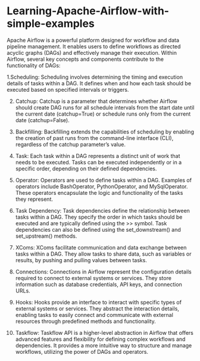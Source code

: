 # Learning-Apache-Airflow-with-simple-examples
Apache Airflow is a powerful platform designed for workflow and data pipeline management. It enables users to define workflows as directed acyclic graphs (DAGs) and effectively manage their execution. Within Airflow, several key concepts and components contribute to the functionality of DAGs:

1.Scheduling: Scheduling involves determining the timing and execution details of tasks within a DAG. It defines when and how each task should be executed based on specified intervals or triggers.

2. Catchup: Catchup is a parameter that determines whether Airflow should create DAG runs for all schedule intervals from the start date until the current date (catchup=True) or schedule runs only from the current date (catchup=False).

3. Backfilling: Backfilling extends the capabilities of scheduling by enabling the creation of past runs from the command-line interface (CLI), regardless of the catchup parameter’s value.
   
4. Task: Each task within a DAG represents a distinct unit of work that needs to be executed. Tasks can be executed independently or in a specific order, depending on their defined dependencies.

5. Operator: Operators are used to define tasks within a DAG. Examples of operators include BashOperator, PythonOperator, and MySqlOperator. These operators encapsulate the logic and functionality of the tasks they represent.

6. Task Dependency: Task dependencies define the relationship between tasks within a DAG. They specify the order in which tasks should be executed and are typically defined using the >> symbol. Task dependencies can also be defined using the set_downstream() and set_upstream() methods.

7. XComs: XComs facilitate communication and data exchange between tasks within a DAG. They allow tasks to share data, such as variables or results, by pushing and pulling values between tasks.

8. Connections: Connections in Airflow represent the configuration details required to connect to external systems or services. They store information such as database credentials, API keys, and connection URLs.

9. Hooks: Hooks provide an interface to interact with specific types of external systems or services. They abstract the interaction details, enabling tasks to easily connect and communicate with external resources through predefined methods and functionality.

10. Taskflow: Taskflow API is a higher-level abstraction in Airflow that offers advanced features and flexibility for defining complex workflows and dependencies. It provides a more intuitive way to structure and manage workflows, utilizing the power of DAGs and operators.
